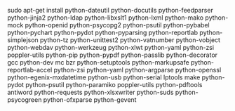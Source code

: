 sudo apt-get install python-dateutil python-docutils python-feedparser python-jinja2 python-ldap python-libxslt1 python-lxml python-mako python-mock python-openid python-psycopg2 python-psutil python-pybabel python-pychart python-pydot python-pyparsing python-reportlab python-simplejson python-tz python-unittest2 python-vatnumber python-vobject python-webdav python-werkzeug python-xlwt python-yaml python-zsi poppler-utils python-pip python-pypdf python-passlib python-decorator gcc python-dev mc bzr python-setuptools python-markupsafe python-reportlab-accel python-zsi python-yaml python-argparse python-openssl python-egenix-mxdatetime python-usb python-serial lptools make python-pydot python-psutil python-paramiko poppler-utils python-pdftools antiword python-requests python-xlsxwriter python-suds python-psycogreen python-ofxparse python-gevent
